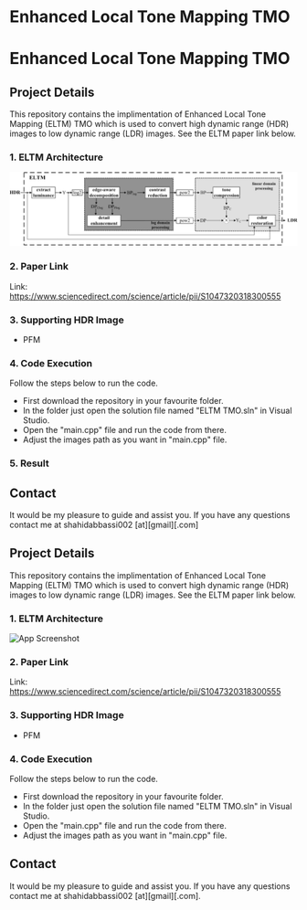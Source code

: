 # Enhanced Local Tone Mapping TMO

# Enhanced Local Tone Mapping TMO

## Project Details

This repository contains the implimentation of Enhanced Local Tone Mapping (ELTM) TMO which is used to convert high dynamic range (HDR) images to low dynamic range (LDR) images. See the ELTM paper link below.

### 1. ELTM Architecture

![App Screenshot](https://github.com/abbassi007/Enhanced_Local_Tone_Mapping_TMO/blob/master/pngs/Architecture.jpg)

### 2. Paper Link

Link: https://www.sciencedirect.com/science/article/pii/S1047320318300555

### 3. Supporting HDR Image

- PFM

### 4. Code Execution

Follow the steps below to run the code.

- First download the repository in your favourite folder.
- In the folder just open the solution file named "ELTM TMO.sln" in Visual Studio.
- Open the "main.cpp" file and run the code from there.
- Adjust the images path as you want in "main.cpp" file.

### 5. Result

## Contact

It would be my pleasure to guide and assist you. If you have any questions contact me at shahidabbassi002 [at][gmail][.com]

## Project Details

This repository contains the implimentation of Enhanced Local Tone Mapping (ELTM) TMO which is used to convert high dynamic range (HDR) images to low dynamic range (LDR) images. See the ELTM paper link below.

### 1. ELTM Architecture

![App Screenshot](https://ars.els-cdn.com/content/image/1-s2.0-S1047320318300555-gr1_lrg.jpg)

### 2. Paper Link

Link: https://www.sciencedirect.com/science/article/pii/S1047320318300555

### 3. Supporting HDR Image

- PFM

### 4. Code Execution

Follow the steps below to run the code.

- First download the repository in your favourite folder.
- In the folder just open the solution file named "ELTM TMO.sln" in Visual Studio.
- Open the "main.cpp" file and run the code from there.
- Adjust the images path as you want in "main.cpp" file.

## Contact

It would be my pleasure to guide and assist you. If you have any questions contact me at shahidabbassi002 [at][gmail][.com].
